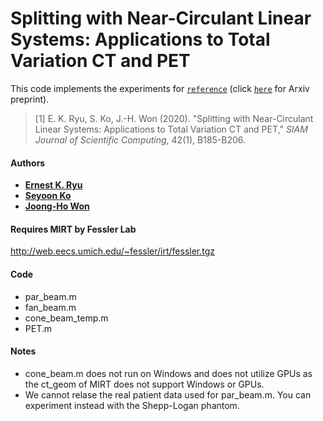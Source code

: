 # Splitting with Near-Circulant Linear Systems: Applications to Total Variation CT and PET

This code implements the experiments for [`reference`](https://epubs.siam.org/doi/abs/10.1137/18M1224003) (click [`here`](https://arxiv.org/abs/1810.13100) for Arxiv preprint).

> [1] E. K. Ryu, S. Ko, J.-H. Won (2020). "Splitting with Near-Circulant Linear Systems: Applications to Total Variation CT and PET," _SIAM Journal of Scientific Computing_, 42(1), B185-B206.

#### Authors
- [**Ernest K. Ryu**](http://www.math.ucla.edu/~eryu/)
- [**Seyoon Ko**](https://kose-y.github.io/)
- [**Joong-Ho Won**](https://sites.google.com/site/johannwon/)

#### Requires MIRT by Fessler Lab
http://web.eecs.umich.edu/~fessler/irt/fessler.tgz

#### Code
- par_beam.m
- fan_beam.m	
- cone_beam_temp.m
- PET.m

#### Notes 
- cone_beam.m does not run on Windows and does not utilize GPUs as the ct_geom of MIRT does not support Windows or GPUs.
- We cannot relase the real patient data used for par_beam.m. You can experiment instead with the Shepp-Logan phantom.
